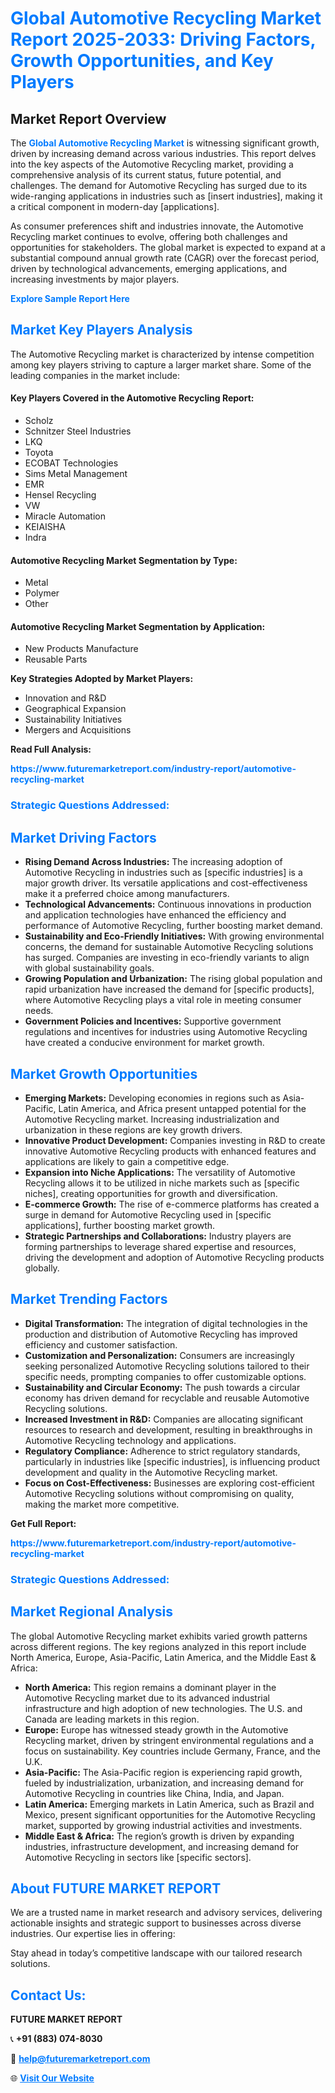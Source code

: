 <h1 style="color: #007BFF;">Global Automotive Recycling Market Report 2025-2033: Driving Factors, Growth Opportunities, and Key Players</h1>

<section id="overview">
<h2>Market Report Overview</h2>
<p>The <a href="https://www.futuremarketreport.com/industry-report/automotive-recycling-market" style="color: #007BFF; text-decoration: none;"><strong>Global Automotive Recycling Market</strong></a> is witnessing significant growth, driven by increasing demand across various industries. This report delves into the key aspects of the Automotive Recycling market, providing a comprehensive analysis of its current status, future potential, and challenges. The demand for Automotive Recycling has surged due to its wide-ranging applications in industries such as [insert industries], making it a critical component in modern-day [applications].</p>
<p>As consumer preferences shift and industries innovate, the Automotive Recycling market continues to evolve, offering both challenges and opportunities for stakeholders. The global market is expected to expand at a substantial compound annual growth rate (CAGR) over the forecast period, driven by technological advancements, emerging applications, and increasing investments by major players.</p>
</section>

<section id="overview">
<p><a href="https://www.futuremarketreport.com/request-sample/reportId=27454" style="color: #007BFF; text-decoration: none;"><strong>Explore Sample Report Here</strong></a></p>
</section>

<section id="key-players">
<h2 style="color: #007BFF;">Market Key Players Analysis</h2>
<p>The Automotive Recycling market is characterized by intense competition among key players striving to capture a larger market share. Some of the leading companies in the market include:</p>
<h4>Key Players Covered in the Automotive Recycling Report:</h4>
<ul><li>Scholz</li><li>Schnitzer Steel Industries</li><li>LKQ</li><li>Toyota</li><li>ECOBAT Technologies</li><li>Sims Metal Management</li><li>EMR</li><li>Hensel Recycling</li><li>VW</li><li>Miracle Automation</li><li>KEIAISHA</li><li>Indra</li></ul>
<h4>Automotive Recycling Market Segmentation by Type:</h4>
<ul><li>Metal</li><li>Polymer</li><li>Other</li></ul>

<h4>Automotive Recycling Market Segmentation by Application:</h4>
<ul><li>New Products Manufacture</li><li>Reusable Parts</li></ul>
<p><strong>Key Strategies Adopted by Market Players:</strong></p>
<ul>
<li>Innovation and R&D</li>
<li>Geographical Expansion</li>
<li>Sustainability Initiatives</li>
<li>Mergers and Acquisitions</li>
</ul>
</section>

<section>
<p><strong>Read Full Analysis: </strong></p><a href="https://www.futuremarketreport.com/industry-report/automotive-recycling-market" style="color: #007BFF; text-decoration: none;"><strong>https://www.futuremarketreport.com/industry-report/automotive-recycling-market</strong></a>
<h3 style="color: #007BFF;">Strategic Questions Addressed:</h3>
</section>

<section id="driving-factors">
<h2 style="color: #007BFF;">Market Driving Factors</h2>
<ul>
<li><strong>Rising Demand Across Industries:</strong> The increasing adoption of Automotive Recycling in industries such as [specific industries] is a major growth driver. Its versatile applications and cost-effectiveness make it a preferred choice among manufacturers.</li>
<li><strong>Technological Advancements:</strong> Continuous innovations in production and application technologies have enhanced the efficiency and performance of Automotive Recycling, further boosting market demand.</li>
<li><strong>Sustainability and Eco-Friendly Initiatives:</strong> With growing environmental concerns, the demand for sustainable Automotive Recycling solutions has surged. Companies are investing in eco-friendly variants to align with global sustainability goals.</li>
<li><strong>Growing Population and Urbanization:</strong> The rising global population and rapid urbanization have increased the demand for [specific products], where Automotive Recycling plays a vital role in meeting consumer needs.</li>
<li><strong>Government Policies and Incentives:</strong> Supportive government regulations and incentives for industries using Automotive Recycling have created a conducive environment for market growth.</li>
</ul>
</section>

<section id="growth-opportunities">
<h2 style="color: #007BFF;">Market Growth Opportunities</h2>
<ul>
<li><strong>Emerging Markets:</strong> Developing economies in regions such as Asia-Pacific, Latin America, and Africa present untapped potential for the Automotive Recycling market. Increasing industrialization and urbanization in these regions are key growth drivers.</li>
<li><strong>Innovative Product Development:</strong> Companies investing in R&D to create innovative Automotive Recycling products with enhanced features and applications are likely to gain a competitive edge.</li>
<li><strong>Expansion into Niche Applications:</strong> The versatility of Automotive Recycling allows it to be utilized in niche markets such as [specific niches], creating opportunities for growth and diversification.</li>
<li><strong>E-commerce Growth:</strong> The rise of e-commerce platforms has created a surge in demand for Automotive Recycling used in [specific applications], further boosting market growth.</li>
<li><strong>Strategic Partnerships and Collaborations:</strong> Industry players are forming partnerships to leverage shared expertise and resources, driving the development and adoption of Automotive Recycling products globally.</li>
</ul>
</section>

<section id="trending-factors">
<h2 style="color: #007BFF;">Market Trending Factors</h2>
<ul>
<li><strong>Digital Transformation:</strong> The integration of digital technologies in the production and distribution of Automotive Recycling has improved efficiency and customer satisfaction.</li>
<li><strong>Customization and Personalization:</strong> Consumers are increasingly seeking personalized Automotive Recycling solutions tailored to their specific needs, prompting companies to offer customizable options.</li>
<li><strong>Sustainability and Circular Economy:</strong> The push towards a circular economy has driven demand for recyclable and reusable Automotive Recycling solutions.</li>
<li><strong>Increased Investment in R&D:</strong> Companies are allocating significant resources to research and development, resulting in breakthroughs in Automotive Recycling technology and applications.</li>
<li><strong>Regulatory Compliance:</strong> Adherence to strict regulatory standards, particularly in industries like [specific industries], is influencing product development and quality in the Automotive Recycling market.</li>
<li><strong>Focus on Cost-Effectiveness:</strong> Businesses are exploring cost-efficient Automotive Recycling solutions without compromising on quality, making the market more competitive.</li>
</ul>
</section>

<section>
<p><strong>Get Full Report: </strong></p><a href="https://www.futuremarketreport.com/industry-report/automotive-recycling-market" style="color: #007BFF; text-decoration: none;"><strong>https://www.futuremarketreport.com/industry-report/automotive-recycling-market</strong></a>
<h3 style="color: #007BFF;">Strategic Questions Addressed:</h3>
</section>


<section id="regional-analysis">
<h2 style="color: #007BFF;">Market Regional Analysis</h2>
<p>The global Automotive Recycling market exhibits varied growth patterns across different regions. The key regions analyzed in this report include North America, Europe, Asia-Pacific, Latin America, and the Middle East & Africa:</p>
<ul>
<li><strong>North America:</strong> This region remains a dominant player in the Automotive Recycling market due to its advanced industrial infrastructure and high adoption of new technologies. The U.S. and Canada are leading markets in this region.</li>
<li><strong>Europe:</strong> Europe has witnessed steady growth in the Automotive Recycling market, driven by stringent environmental regulations and a focus on sustainability. Key countries include Germany, France, and the U.K.</li>
<li><strong>Asia-Pacific:</strong> The Asia-Pacific region is experiencing rapid growth, fueled by industrialization, urbanization, and increasing demand for Automotive Recycling in countries like China, India, and Japan.</li>
<li><strong>Latin America:</strong> Emerging markets in Latin America, such as Brazil and Mexico, present significant opportunities for the Automotive Recycling market, supported by growing industrial activities and investments.</li>
<li><strong>Middle East & Africa:</strong> The region’s growth is driven by expanding industries, infrastructure development, and increasing demand for Automotive Recycling in sectors like [specific sectors].</li>
</ul>
</section>

<footer>
<h2 style="color: #007BFF;">About FUTURE MARKET REPORT</h2>
<p>We are a trusted name in market research and advisory services, delivering actionable insights and strategic support to businesses across diverse industries. Our expertise lies in offering:</p>

<p>Stay ahead in today’s competitive landscape with our tailored research solutions.</p>

<h2 style="color: #007BFF;">Contact Us:</h2>
<p><strong>FUTURE MARKET REPORT</strong></p>
<p>📞 <strong>+91 (883) 074-8030</strong></p>
<p>📧 <strong><a href="mailto:help@futuremarketreport.com" style="color: #007BFF;">help@futuremarketreport.com</a></strong></p>
<p>🌐 <strong><a href="https://www.futuremarketreport.com/" style="color: #007BFF;">Visit Our Website</a></strong></p>
</footer>